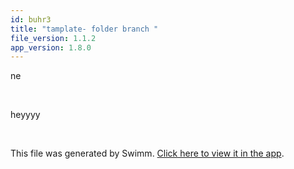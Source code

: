 ```yaml
---
id: buhr3
title: "tamplate- folder branch "
file_version: 1.1.2
app_version: 1.8.0
---
```


ne

<br/>

heyyyy

<br/>

This file was generated by Swimm. [Click here to view it in the app](https://swimm-web-app.web.app/repos/Z2l0aHViJTNBJTNBTm9hUmVwbyUzQSUzQU5vYW96ZXI=/docs/buhr3).
